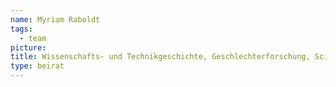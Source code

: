 ```yaml
---
name: Myriam Raboldt
tags:
  - team
picture:
title: Wissenschafts- und Technikgeschichte, Geschlechterforschung, Science & Technology Studies
type: beirat
---
```

